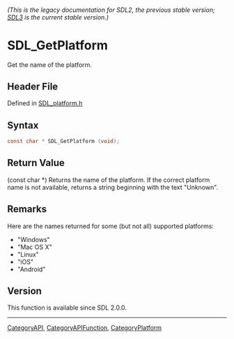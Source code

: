 ###### (This is the legacy documentation for SDL2, the previous stable version; [SDL3](https://wiki.libsdl.org/SDL3/) is the current stable version.)
# SDL_GetPlatform

Get the name of the platform.

## Header File

Defined in [SDL_platform.h](https://github.com/libsdl-org/SDL/blob/SDL2/include/SDL_platform.h)

## Syntax

```c
const char * SDL_GetPlatform (void);
```

## Return Value

(const char *) Returns the name of the platform. If the correct platform
name is not available, returns a string beginning with the text "Unknown".

## Remarks

Here are the names returned for some (but not all) supported platforms:

- "Windows"
- "Mac OS X"
- "Linux"
- "iOS"
- "Android"

## Version

This function is available since SDL 2.0.0.

----
[CategoryAPI](CategoryAPI), [CategoryAPIFunction](CategoryAPIFunction), [CategoryPlatform](CategoryPlatform)

